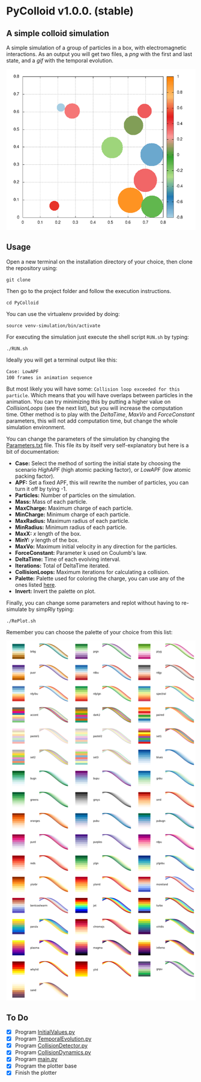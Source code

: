 #   PyColloid v1.0.0. (stable)
##  A simple colloid simulation

A simple simulation of a group of particles in a box, with electromagnetic interactions. As an output you will get two files, a *png* with the first and last state, and a *gif* with the temporal evolution.

![](output/output.gif)

##  Usage

Open a new terminal on the installation directory of your choice, then clone the repository using:
 
```
git clone
```

Then go to the project folder and follow the execution instructions.

```
cd PyColloid
```

You can use the virtualenv provided by doing:

```
source venv-simulation/bin/activate
```

For executing the simulation just execute the shell script ``RUN.sh`` by typing:

```
./RUN.sh
```

Ideally you will get a terminal output like this:

```
Case: LowAPF
100 frames in animation sequence
```

But most likely you will have some: ``Collision loop exceeded for this particle``. Which means that you will have overlaps between particles in the animation. You can try minimizing this by putting a higher value on *CollisionLoops* (see the next list), but you will increase the computation time. Other method is to play with the *DeltaTime*, *MaxVo* and *ForceConstant* parameters, this will not add computation time, but change the whole simulation environment.

You can change the parameters of the simulation by changing the [Parameters.txt](Parameters.txt) file. This file its by itself very self-explanatory but here is a bit of documentation:

*   **Case:** Select the method of sorting the initial state by choosing the scenario *HighAPF* (high atomic packing factor), or *LowAPF* (low atomic packing factor).
*   **APF:** Set a fixed APF, this will rewrite the number of particles, you can turn it off by tying -1.
*   **Particles:** Number of particles on the simulation.
*   **Mass:** Mass of each particle.
*   **MaxCharge:** Maximum charge of each particle.
*   **MinCharge:** Minimum charge of each particle.
*   **MaxRadius:** Maximum radius of each particle.
*   **MinRadius:** Minimum radius of each particle.
*   **MaxX:** *x* length of the box.
*   **MinY:** *y* length of the box.
*   **MaxVo:** Maximum initial velocity in any direction for the particles.
*   **ForceConstant:** Parameter k used on Coulumb's law.
*   **DeltaTime:** Time of each evolving interval.
*   **Iterations:** Total of DeltaTime iterated.
*   **CollisionLoops:** Maximum iterations for calculating a collision.
*   **Palette:** Palette used for coloring the charge, you can use any of the ones listed [here](Palettes.png).
*   **Invert:** Invert the palette on plot.

Finally, you can change some parameters and replot without having to re-simulate by simpRly typing:

```
./RePlot.sh
```

Remember you can choose the palette of your choice from this list:

![](Palettes.png)


<!-- Maintain the dimensions of the box in a way that the atomic packing factor doesn't go over *0.7*.[^1]

[^1]: Consult [this article](https://en.wikipedia.org/wiki/Atomic_packing_factor) for more information on *APF*. -->



##  To Do

- [x] Program [InitialValues.py](src/InitialValues.py)
- [x] Program [TemporalEvolution.py](src/TemporalEvolution.py)
- [x] Program [CollisionDetector.py](src/CollisionDetector.py)
- [x] Program [CollisionDynamics.py](src/CollisionDynamics.py)
- [x] Program [main.py](src/main.py)
- [x] Program the plotter base
- [x] Finish the plotter  

<!-- Fork the repository for collaboration, then send your pull requests. -->
